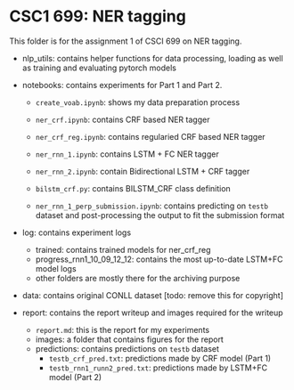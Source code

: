 # CSC1 699: NER tagging
This folder is for the assignment 1 of CSCI 699 on NER tagging.

- nlp_utils: contains helper functions for data processing, loading as well as 
training and evaluating pytorch models

- notebooks: contains experiments for Part 1 and Part 2. 
    - `create_voab.ipynb`: shows my data preparation process
    - `ner_crf.ipynb`: contains CRF based NER tagger
    - `ner_crf_reg.ipynb`: contains regularied CRF based NER tagger
    - `ner_rnn_1.ipynb`: contains LSTM + FC NER tagger
    - `ner_rnn_2.ipynb`: contain Bidirectional LSTM + CRF tagger
    - `bilstm_crf.py`: contains BILSTM_CRF class definition
    
    - `ner_rnn_1_perp_submission.ipynb`: contains predicting on `testb` dataset and
    post-processing the output to fit the submission format
    
- log: contains experiment logs
    - trained: contains trained models for ner_crf_reg
    - progress_rnn1_10_09_12_12: contains the most up-to-date LSTM+FC model logs
    - other folders are mostly there for the archiving purpose
- data: contains original CONLL dataset 
    [todo: remove this for copyright]
    
- report: contains the report writeup and images required for the writeup
    - `report.md`: this is the report for my experiments
    - images: a folder that contains figures for the report 
    - predictions: contains predictions on `testb` dataset
        - `testb_crf_pred.txt`: predictions made by CRF model (Part 1)
        - `testb_rnn1_runn2_pred.txt`: predictions made by LSTM+FC model (Part 2)
        
    
    